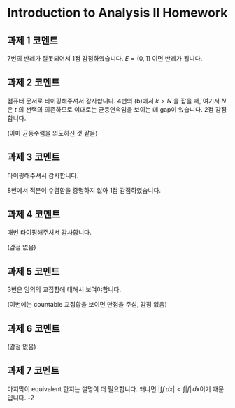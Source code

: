 # Introduction to Analysis II Homework

## 과제 1 코멘트

7번의 반례가 잘못되어서 1점 감점하였습니다. $E=(0, 1]$ 이면 반례가 됩니다.

## 과제 2 코멘트

컴퓨터 문서로 타이핑해주셔서 감사합니다. 4번의 (b)에서 $k > N$ 을 잡을 때, 여기서 $N$ 은 $t$ 의 선택의 의존하므로 이대로는 균등연속임을 보이는 데 gap이 있습니다. 2점 감점합니다.

(아마 균등수렴을 의도하신 것 같음)

## 과제 3 코멘트

타이핑해주셔서 감사합니다.

8번에서 적분이 수렴함을 증명하지 않아 1점 감점하였습니다.

## 과제 4 코멘트

매번 타이핑해주셔서 감사합니다.

(감점 없음)

## 과제 5 코멘트

3번은 임의의 교집합에 대해서 보여야합니다.

(이번에는 countable 교집합을 보이면 만점을 주심, 감점 없음)

## 과제 6 코멘트

(감점 없음)

## 과제 7 코멘트

마지막이 equivalent 한지는 설명이 더 필요합니다. 왜냐면 $|\int f\, dx|<\int |f|\,dx$이기 때문 입니다. -2
